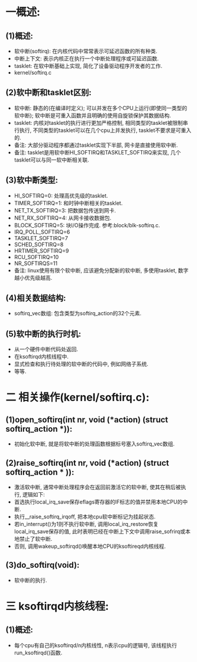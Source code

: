 # 一概述:
## (1)概述:
- 软中断(softirq): 在内核代码中常常表示可延迟函数的所有种类.
- 中断上下文: 表示内核正在执行一个中断处理程序或可延迟函数.
- tasklet: 在软中断基础上实现, 简化了设备驱动程序开发者的工作.
- kernel/softirq.c

## (2)软中断和tasklet区别:
- 软中断: 静态的(在编译时定义); 可以并发在多个CPU上运行(即使同一类型的软中断); 软中断是可重入函数并且明确的使用自旋锁保护其数据结构.
- tasklet: 内核对tasklet的执行进行更加严格控制, 相同类型的tasklet被限制串行执行, 不同类型的tasklet可以在几个cpu上并发执行, tasklet不要求是可重入的.
- 备注: 大部分驱动程序都通过tasklet实现下半部, 网卡是直接使用软中断.
- 备注: tasklet是用软中断HI_SOFTIRQ和TASKLET_SOFTIRQ来实现, 几个tasklet可以与同一软中断相关联.

## (3)软中断类型:
- HI_SOFTIRQ=0: 处理高优先级的tasklet.
- TIMER_SOFTIRQ=1: 和时钟中断相关的tasklet.
- NET_TX_SOFTIRQ=3: 把数据包传送到网卡.
- NET_RX_SOFTIRQ=4: 从网卡接收数据包.
- BLOCK_SOFTIRQ=5: 块I/O操作完成. 参考:block/blk-softirq.c.
- IRQ_POLL_SOFTIRQ=6
- TASKLET_SOFTIRQ=7
- SCHED_SOFTIRQ=8
- HRTIMER_SOFTIRQ=9
- RCU_SOFTIRQ=10
- NR_SOFTIRQS=11
- 备注: linux使用有限个软中断, 应该避免分配新的软中断, 多使用tasklet, 数字越小优先级越高.

## (4)相关数据结构:
- softirq_vec数组: 包含类型为softirq_action的32个元素.

## (5)软中断的执行时机:
- 从一个硬件中断代码处返回.
- 在ksoftirqd内核线程中.
- 显式检查和执行待处理的软中断的代码中, 例如网络子系统.
- 等等.

# 二 相关操作(kernel/softirq.c):
## (1)open_softirq(int nr, void (*action) (struct softirq_action *)):
- 初始化软中断, 就是将软中断的处理函数根据标号塞入softirq_vec数组.

## (2)raise_softirq(int nr, void (*action) (struct softirq_action * )):
- 激活软中断, 通常中断处理程序会在返回前激活它的软中断, 使其在稍后被执行, 逻辑如下:
- 首选执行local_irq_save保存eflags寄存器的IF标志的值并禁用本地CPU的中断.
- 执行__raise_softirq_irqoff, 把本地cpu软中断标记为挂起状态.
- 若in_interrupt()为1则不执行软中断, 调用local_irq_restore恢复local_irq_save保存的值, 此时表明已经在中断上下文中调用raise_sofrirq或本地禁止了软中断.
- 否则, 调用wakeup_softirqd()唤醒本地CPU的ksoftireqd内核线程.

## (3)do_softirq(void):
- 软中断的执行.

# 三 ksoftirqd内核线程:
## (1)概述:
- 每个cpu有自己的ksoftirqd/n内核线性, n表示cpu的逻辑号, 该线程执行run_ksoftirqd()函数.